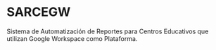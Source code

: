 # SARCEGW
Sistema de Automatización de Reportes para Centros Educativos que utilizan Google Workspace como Plataforma.
